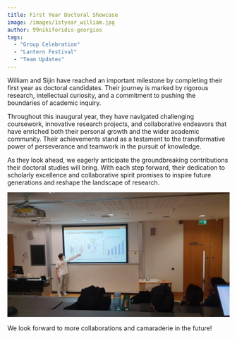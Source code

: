 ```yaml
---
title: First Year Doctoral Showcase
image: /images/1styear_william.jpg
author: 99nikiforidis-georgios
tags:
  - "Group Celebration"
  - "Lantern Festival"
  - "Team Updates"
---
```


William and Sijin have reached an important milestone by completing their first year as doctoral candidates. Their journey is marked by rigorous research, intellectual curiosity, and a commitment to pushing the boundaries of academic inquiry.

Throughout this inaugural year, they have navigated challenging coursework, innovative research projects, and collaborative endeavors that have enriched both their personal growth and the wider academic community. Their achievements stand as a testament to the transformative power of perseverance and teamwork in the pursuit of knowledge.

As they look ahead, we eagerly anticipate the groundbreaking contributions their doctoral studies will bring. With each step forward, their dedication to scholarly excellence and collaborative spirit promises to inspire future generations and reshape the landscape of research.


![Hotpot Celebration](/images/1styear_william.jpg)

We look forward to more collaborations and camaraderie in the future!
